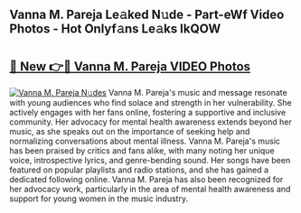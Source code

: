 ## Vanna M. Pareja Le𝚊ked N𝚞de - Part-eWf Video Photos - Hot Onlyf𝚊ns Le𝚊ks IkQOW

# <h2><a href="http://ab42269.deff.icu/?id=Vanna+M.+Pareja">🔗 New 👉🔴 Vanna M. Pareja VIDEO Photos</a></h2>

[![Vanna M. Pareja N𝚞des](https://i.imgur.com/rIISA9y.gif)](http://ab42269.deff.icu/?id=Vanna+M.+Pareja)
Vanna M. Pareja's music and message resonate with young audiences who find solace and strength in her vulnerability. She actively engages with her fans online, fostering a supportive and inclusive community. Her advocacy for mental health awareness extends beyond her music, as she speaks out on the importance of seeking help and normalizing conversations about mental illness. Vanna M. Pareja's music has been praised by critics and fans alike, with many noting her unique voice, introspective lyrics, and genre-bending sound. Her songs have been featured on popular playlists and radio stations, and she has gained a dedicated following online. Vanna M. Pareja has also been recognized for her advocacy work, particularly in the area of mental health awareness and support for young women in the music industry.
